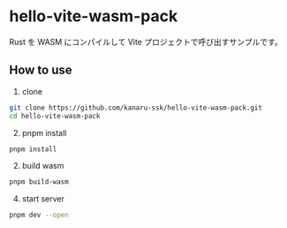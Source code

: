 # hello-vite-wasm-pack

Rust を WASM にコンパイルして Vite プロジェクトで呼び出すサンプルです。

## How to use

1. clone

```bash
git clone https://github.com/kanaru-ssk/hello-vite-wasm-pack.git
cd hello-vite-wasm-pack
```

2. pnpm install

```bash
pnpm install
```

2. build wasm

```bash
pnpm build-wasm
```

4. start server

```bash
pnpm dev --open
```

